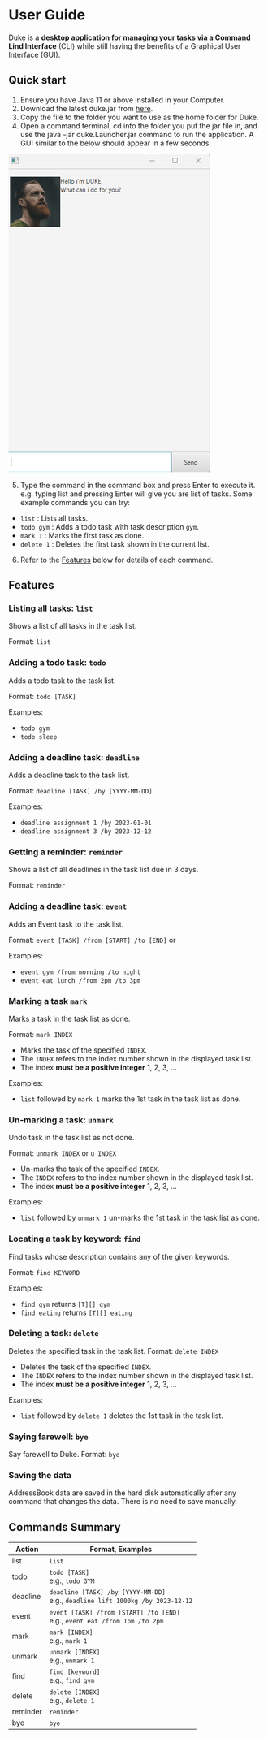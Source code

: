 # User Guide
Duke is a **desktop application for managing your tasks via a Command Lind Interface** (CLI) while still
having the benefits of a Graphical User Interface (GUI).

## Quick start
1. Ensure you have Java 11 or above installed in your Computer.
2. Download the latest duke.jar from [here](https://github.com/gekhro/ip/releases/tag/v0.2).
3. Copy the file to the folder you want to use as the home folder for Duke.
4. Open a command terminal, cd into the folder you put the jar file in, and use the java -jar duke.Launcher.jar command to run the application.
A GUI similar to the below should appear in a few seconds.

![This is an image](/docs/Start.png)

5. Type the command in the command box and press Enter to execute it. e.g. typing list and pressing Enter will give you are list of tasks.
Some example commands you can try:

- `list` : Lists all tasks.
- `todo gym` : Adds a todo task with task description `gym`.
- `mark 1` : Marks the first task as done.
- `delete 1` : Deletes the first task shown in the current list.

6. Refer to the [Features](##Features) below for details of each command.

## Features 

### Listing all tasks: `list`
Shows a list of all tasks in the task list.

Format: `list`

### Adding a todo task: `todo`
Adds a todo task to the task list.

Format: `todo [TASK]` 

Examples:
- `todo gym`
- `todo sleep`

### Adding a deadline task: `deadline`
Adds a deadline task to the task list.

Format: `deadline [TASK] /by [YYYY-MM-DD]` 

Examples:
- `deadline assignment 1 /by 2023-01-01`
- `deadline assignment 3 /by 2023-12-12`

### Getting a reminder: `reminder`
Shows a list of all deadlines in the task list due in 3 days.

Format: `reminder`

### Adding a deadline task: `event`
Adds an Event task to the task list.

Format: `event [TASK] /from [START] /to [END]` or

Examples:
- `event gym /from morning /to night`
- `event eat lunch /from 2pm /to 3pm`

### Marking a task `mark`
Marks a task in the task list as done.

Format: `mark INDEX` 

- Marks the task of the specified `INDEX`.
- The `INDEX` refers to the index number shown in the displayed task list.
- The index **must be a positive integer** 1, 2, 3, ...

Examples:

- `list` followed by `mark 1` marks the 1st task in the task list as done.

### Un-marking a task: `unmark`
Undo task in the task list as not done.

Format: `unmark INDEX` or `u INDEX`

- Un-marks the task of the specified `INDEX`.
- The `INDEX` refers to the index number shown in the displayed task list.
- The index **must be a positive integer** 1, 2, 3, ...

Examples:

- `list` followed by `unmark 1` un-marks the 1st task in the task list as done.

### Locating a task by keyword: `find`
Find tasks whose description contains any of the given keywords.

Format: `find KEYWORD` 

Examples:
- `find gym` returns `[T][] gym`
- `find eating` returns `[T][] eating`

### Deleting a task: `delete`
Deletes the specified task in the task list.
Format: `delete INDEX` 

- Deletes the task of the specified `INDEX`.
- The `INDEX` refers to the index number shown in the displayed task list.
- The index **must be a positive integer** 1, 2, 3, ...

Examples:

- `list` followed by `delete 1` deletes the 1st task in the task list.

### Saying farewell: `bye`
Say farewell to Duke.
Format: `bye` 


### Saving the data
AddressBook data are saved in the hard disk automatically after any command that changes the data. 
There is no need to save manually.

## Commands Summary
| Action     | Format, Examples                                                                   |
|------------|------------------------------------------------------------------------------------|
| list       | `list`                                                                             |
| todo       | `todo [TASK]`<br/>e.g., `todo GYM`                                                 |
| deadline   | `deadline [TASK] /by [YYYY-MM-DD]`<br/>e.g., `deadline lift 1000kg /by 2023-12-12` |
| event      | `event [TASK] /from [START] /to [END]`<br/>e.g., `event eat /from 1pm /to 2pm`     |
| mark       | `mark [INDEX]`<br/>e.g., `mark 1`                                                  |
| unmark     | `unmark [INDEX]`<br/>e.g., `unmark 1`                                              |
| find       | `find [keyword]`<br/>e.g., `find gym`                                              |
| delete     | `delete [INDEX]`<br/>e.g., `delete 1`                                              |
| reminder   | `reminder`                                                                         |
| bye        | `bye`                                                                              |
